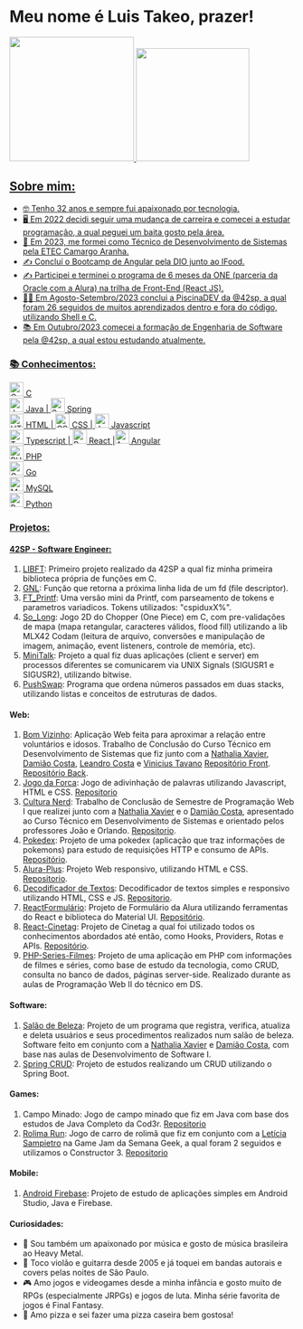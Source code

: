 # Meu nome é Luis Takeo, prazer!

<div>
<a href="https://github.com/LuisTakeo">
<img height="220em" src="https://github-readme-stats.vercel.app/api/top-langs/?username=LuisTakeo&layout=compact&langs_count=9&theme=dracula"/>
<img height="200em" src="https://github-readme-stats.vercel.app/api?username=LuisTakeo&show_icons=true&theme=dracula&include_all_commits=true&count_private=true"/>
</div>

## Sobre mim:

- 🤓 Tenho 32 anos e sempre fui apaixonado por tecnologia. 
- 🖥️ Em 2022 decidi seguir uma mudança de carreira e comecei a estudar programação, a qual peguei um baita gosto pela área.
- 🏫 Em 2023, me formei como Técnico de Desenvolvimento de Sistemas pela ETEC Camargo Aranha.
- ✍️  Concluí o Bootcamp de Angular pela DIO junto ao IFood.
- ✍️ Participei e terminei o programa de 6 meses da ONE (parceria da Oracle com a Alura) na trilha de Front-End (React JS).
- 🏊‍♀️ Em Agosto-Setembro/2023 conclui a PiscinaDEV da @42sp, a qual foram 26 seguidos de muitos aprendizados dentro e fora do código, utilizando Shell e C.
- 📚 Em Outubro/2023 comecei a formação de Engenharia de Software pela @42sp, a qual estou estudando atualmente.

### 📚 Conhecimentos:

<div>
 <img width="25px" alt="C Lang" src="https://cdn.jsdelivr.net/gh/devicons/devicon@latest/icons/c/c-original.svg"/>  C  
</div>
<div>
 <img width="25px" alt="Java" src="https://cdn.jsdelivr.net/gh/devicons/devicon/icons/java/java-original-wordmark.svg" /> Java | <img width="25px" alt="Spring" src="https://cdn.jsdelivr.net/gh/devicons/devicon@latest/icons/spring/spring-original.svg" /> Spring
</div>
<div>
 <img width="25px" alt="HTML" src="https://cdn.jsdelivr.net/gh/devicons/devicon/icons/html5/html5-original-wordmark.svg" /> HTML | <img width="25px" alt="CSS" src="https://cdn.jsdelivr.net/gh/devicons/devicon/icons/css3/css3-original-wordmark.svg" /> CSS  |  <img width="25px" alt="Javascript" src="https://cdn.jsdelivr.net/gh/devicons/devicon/icons/javascript/javascript-original.svg" /> Javascript 
</div>
<div>
 <img width="25px" alt="Typescript" src="https://cdn.jsdelivr.net/gh/devicons/devicon/icons/typescript/typescript-original.svg" /> Typescript | <img width="25px" alt="React" src="https://cdn.jsdelivr.net/gh/devicons/devicon/icons/react/react-original-wordmark.svg" /> React |<img width="25px" alt="Angular" src="https://cdn.jsdelivr.net/gh/devicons/devicon/icons/angularjs/angularjs-original.svg" /> Angular 
</div>
<div>
<img width="25px" alt="PHP"  src="https://cdn.jsdelivr.net/gh/devicons/devicon/icons/php/php-plain.svg" /> PHP 
</div>
<div>
<img width="25px" alt="Go" src="https://cdn.jsdelivr.net/gh/devicons/devicon@latest/icons/go/go-original-wordmark.svg" /> Go
</div>
<div>
 <img width="25px" alt="MySQL" src="https://cdn.jsdelivr.net/gh/devicons/devicon/icons/mysql/mysql-original-wordmark.svg" /> MySQL
</div>
<div>
<img width="25px" alt="Python" src="https://cdn.jsdelivr.net/gh/devicons/devicon/icons/python/python-original-wordmark.svg" /> Python
</div>



### Projetos:

#### 42SP - Software Engineer:
1. [LIBFT](https://github.com/LuisTakeo/Libft-42): Primeiro projeto realizado da 42SP a qual fiz minha primeira biblioteca própria de funções em C.
2. [GNL](https://github.com/LuisTakeo/42-get-next-line): Função que retorna a próxima linha lida de um fd (file descriptor).
3. [FT_Printf](https://github.com/LuisTakeo/42-ftprintf): Uma versão mini da Printf, com parseamento de tokens e parametros variadicos. Tokens utilizados: "cspiduxX%".
4. [So_Long](https://github.com/LuisTakeo/42-So-Long): Jogo 2D do Chopper (One Piece) em C, com pre-validações de mapa (mapa retangular, caracteres válidos, flood fill) utilizando a lib MLX42 Codam (leitura de arquivo, conversões e manipulação de imagem, animação, event listeners, controle de memória, etc).
5. [MiniTalk](https://github.com/LuisTakeo/42-MiniTalk): Projeto a qual fiz duas aplicações (client e server) em processos diferentes se comunicarem via UNIX Signals (SIGUSR1 e SIGUSR2), utilizando bitwise. 
6. [PushSwap](https://github.com/LuisTakeo/42-push-swap): Programa que ordena números passados em duas stacks, utilizando listas e conceitos de estruturas de dados.

#### Web: 
1. [Bom Vizinho](http://sistema-bomvizinho.com.br): Aplicação Web feita para aproximar a relação entre voluntários e idosos. Trabalho de Conclusão do Curso Técnico em Desenvolvimento de Sistemas que fiz junto com a [Nathalia Xavier](https://github.com/Naatslima), [Damião Costa](https://github.com/damiaocoliveira), [Leandro Costa](https://github.com/belforz) e [Vinicius Tavano](https://github.com/viniciustavanoferreira) [Repositório Front](https://github.com/LuisTakeo/voluntariado-site/tree/master). [Repositório Back](https://github.com/LuisTakeo/voluntariado-backend).
2. <a href="https://jogo-da-forca-iota.vercel.app">Jogo da Forca</a>: Jogo de adivinhação de palavras utilizando Javascript, HTML e CSS. [Repositorio](https://github.com/LuisTakeo/Jogo-da-Forca)
3.  <a href="https://cultura-nerd.vercel.app">Cultura Nerd</a>: Trabalho de Conclusão de Semestre de Programação Web I que realizei junto com a [Nathalia Xavier](https://github.com/Naatslima) e o [Damião Costa](https://github.com/damiaocoliveira), apresentado ao Curso Técnico em Desenvolvimento de Sistemas e orientado pelos professores João e Orlando. [Repositorio](https://github.com/LuisTakeo/Projeto-Final-Web-I).
4.  [Pokedex](https://js-pokedex-six.vercel.app): Projeto de uma pokedex (aplicação que traz informações de pokemons) para estudo de requisições HTTP e consumo de APIs. [Repositório](https://github.com/LuisTakeo/js--pokedex).
5. [Alura-Plus](https://alura-plus-luistakeo.vercel.app): Projeto Web responsivo, utilizando HTML e CSS. [Repositorio](https://github.com/LuisTakeo/Web-Alura-plus).
6. [Decodificador de Textos](https://luistakeo.github.io/Web-Decodificador-Textos/): Decodificador de textos simples e responsivo utilizando HTML, CSS e JS. [Repositorio](https://github.com/LuisTakeo/Web-Decodificador-Textos).
7. [ReactFormulário](https://react-formulario-alura.vercel.app): Projeto de Formulário da Alura utilizando ferramentas do React e biblioteca do Material UI. [Repositório](https://github.com/LuisTakeo/React-Formulario-Alura).
8. [React-Cinetag](https://react-cinetag-alura.vercel.app): Projeto de Cinetag a qual foi utilizado todos os conhecimentos abordados até então, como Hooks, Providers, Rotas e APIs. [Repositório](https://github.com/LuisTakeo/React-Cinetag-Alura).
9. [PHP-Series-Filmes](https://github.com/LuisTakeo/php-pwii-projeto-serie-filme): Projeto de uma aplicação em PHP com informações de filmes e séries, como base de estudo da tecnologia, como CRUD, consulta no banco de dados, páginas server-side. Realizado durante as aulas de Programação Web II do técnico em DS.

#### Software:
1. [Salão de Beleza](https://github.com/LuisTakeo/Java-DSI-SalaoBeleza): Projeto de um programa que registra, verifica, atualiza e deleta usuários e seus procedimentos realizados num salão de beleza. Software feito em conjunto com a [Nathalia Xavier](https://github.com/Naatslima) e [Damião Costa](https://github.com/damiaocoliveira), com base nas aulas de Desenvolvimento de Software I.
2. [Spring CRUD](https://github.com/LuisTakeo/Spring-Java-Cod3r): Projeto de estudos realizando um CRUD utilizando o Spring Boot.

#### Games:
1. Campo Minado: Jogo de campo minado que fiz em Java com base dos estudos de Java Completo da Cod3r. [Repositorio](https://github.com/LuisTakeo/java-campo-minado-cod3r) 
2. [Rolima Run](https://letitxa.itch.io/rolimarun): Jogo de carro de rolimã que fiz em conjunto com a [Letícia Sampietro](https://github.com/lesampietro) na Game Jam da Semana Geek, a qual foram 2 seguidos e utilizamos o Constructor 3. [Repositorio](https://github.com/LuisTakeo/Construct3-Rolima-Run-GameJam2023)

#### Mobile:
1. [Android Firebase](https://github.com/LuisTakeo/PAM-II-Android-Firebase): Projeto de estudo de aplicações simples em Android Studio, Java e Firebase.

#### Curiosidades:
- 🎵 Sou também um apaixonado por música e gosto de música brasileira ao Heavy Metal.
- 🎸 Toco violão e guitarra desde 2005 e já toquei em bandas autorais e covers pelas noites de São Paulo.
- 🎮 Amo jogos e videogames desde a minha infância e gosto muito de RPGs (especialmente JRPGs) e jogos de luta. Minha série favorita de jogos é Final Fantasy.
- 🍕 Amo pizza e sei fazer uma pizza caseira bem gostosa!








